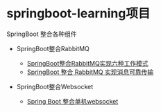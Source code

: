 # springboot-learning项目

SpringBoot 整合各种组件

* SpringBoot整合RabbitMQ
   * [SpringBoot整合RabbitMQ实现六种工作模式](https://github.com/jeremylai7/blog/blob/origin/2022%E5%B9%B47%E6%9C%88/SpringBoot%E6%95%B4%E5%90%88RabbitMQ%E5%AE%9E%E7%8E%B0%E5%85%AD%E7%A7%8D%E5%B7%A5%E4%BD%9C%E6%A8%A1%E5%BC%8F.md)
   * [SpringBoot 整合 RabbitMQ 实现消息可靠传输](https://github.com/jeremylai7/blog/blob/origin/2022%E5%B9%B45%E6%9C%88/SpringBoot%20%E6%95%B4%E5%90%88%20RabbitMQ%20%E5%AE%9E%E7%8E%B0%E6%B6%88%E6%81%AF%E5%8F%AF%E9%9D%A0%E4%BC%A0%E8%BE%93.md)

* SpringBoot整合Websocket
   * [Spring Boot 整合单机websocket](https://github.com/jeremylai7/blog/blob/origin/2021%E5%B9%B410%E6%9C%88/Spring%20Boot%20%E6%95%B4%E5%90%88%E5%8D%95%E6%9C%BAwebsocket(%E9%99%84github%E6%BA%90%E7%A0%81).md) 
